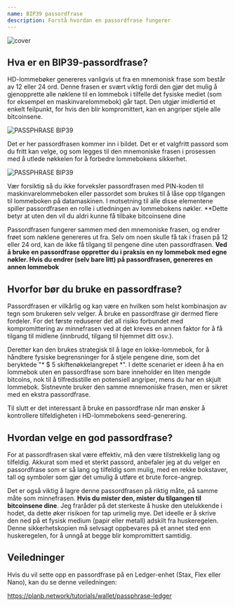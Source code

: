 ```yaml
---
name: BIP39 passordfrase
description: Forstå hvordan en passordfrase fungerer
---
```

![cover](assets/cover.webp)

## Hva er en BIP39-passordfrase?

HD-lommebøker genereres vanligvis ut fra en mnemonisk frase som består av 12 eller 24 ord. Denne frasen er svært viktig fordi den gjør det mulig å gjenopprette alle nøklene til en lommebok i tilfelle det fysiske mediet (som for eksempel en maskinvarelommebok) går tapt. Den utgjør imidlertid et enkelt feilpunkt, for hvis den blir kompromittert, kan en angriper stjele alle bitcoinsene.

![PASSPHRASE BIP39](assets/notext/01.webp)

Det er her passordfrasen kommer inn i bildet. Det er et valgfritt passord som du fritt kan velge, og som legges til den mnemoniske frasen i prosessen med å utlede nøkkelen for å forbedre lommebokens sikkerhet.

![PASSPHRASE BIP39](assets/notext/02.webp)

Vær forsiktig så du ikke forveksler passordfrasen med PIN-koden til maskinvarelommeboken eller passordet som brukes til å låse opp tilgangen til lommeboken på datamaskinen. I motsetning til alle disse elementene spiller passordfrasen en rolle i utledningen av lommebokens nøkler. **Dette betyr at uten den vil du aldri kunne få tilbake bitcoinsene dine

Passordfrasen fungerer sammen med den mnemoniske frasen, og endrer frøet som nøklene genereres ut fra. Selv om noen skulle få tak i frasen på 12 eller 24 ord, kan de ikke få tilgang til pengene dine uten passordfrasen. **Ved å bruke en passordfrase oppretter du i praksis en ny lommebok med egne nøkler. Hvis du endrer (selv bare litt) på passordfrasen, genereres en annen lommebok**

## Hvorfor bør du bruke en passordfrase?

Passordfrasen er vilkårlig og kan være en hvilken som helst kombinasjon av tegn som brukeren selv velger. Å bruke en passordfrase gir dermed flere fordeler. For det første reduserer det all risiko forbundet med kompromittering av minnefrasen ved at det kreves en annen faktor for å få tilgang til midlene (innbrudd, tilgang til hjemmet ditt osv.).

Deretter kan den brukes strategisk til å lage en lokke-lommebok, for å håndtere fysiske begrensninger for å stjele pengene dine, som det beryktede "* $ 5 skiftenøkkelangrepet *". I dette scenariet er ideen å ha en lommebok uten en passordfrase som bare inneholder en liten mengde bitcoins, nok til å tilfredsstille en potensiell angriper, mens du har en skjult lommebok. Sistnevnte bruker den samme mnemoniske frasen, men er sikret med en ekstra passordfrase.

Til slutt er det interessant å bruke en passordfrase når man ønsker å kontrollere tilfeldigheten i HD-lommebokens seed-generering.

## Hvordan velge en god passordfrase?

For at passordfrasen skal være effektiv, må den være tilstrekkelig lang og tilfeldig. Akkurat som med et sterkt passord, anbefaler jeg at du velger en passordfrase som er så lang og tilfeldig som mulig, med en rekke bokstaver, tall og symboler som gjør det umulig å utføre et brute force-angrep.

Det er også viktig å lagre denne passordfrasen på riktig måte, på samme måte som minnefrasen. **Hvis du mister den, mister du tilgangen til bitcoinsene dine**. Jeg fraråder på det sterkeste å huske den utelukkende i hodet, da dette øker risikoen for tap urimelig mye. Det ideelle er å skrive den ned på et fysisk medium (papir eller metall) adskilt fra huskeregelen. Denne sikkerhetskopien må selvsagt oppbevares på et annet sted enn huskeregelen, for å unngå at begge blir kompromittert samtidig.

## Veiledninger

Hvis du vil sette opp en passordfrase på en Ledger-enhet (Stax, Flex eller Nano), kan du se denne veiledningen:

https://planb.network/tutorials/wallet/passphrase-ledger